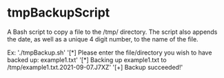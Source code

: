 # tmpBackupScript
A Bash script to copy a file to the /tmp/ directory. The script also appends the date, as well as a unique 4 digit number, to the name of the file.

Ex:
  './tmpBackup.sh'
  '\[\*] Please enter the file/directory you wish to have backed up: example1.txt'
  '\[\*] Backing up example1.txt to /tmp/example1.txt.2021-09-07.J7XZ'
  '\[+] Backup succeeded!'
